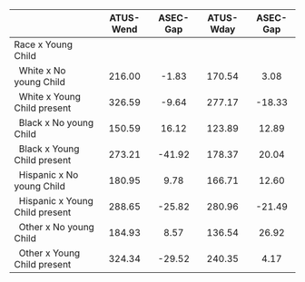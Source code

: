 
|                      |    ATUS-Wend |     ASEC-Gap |    ATUS-Wday |     ASEC-Gap |
| -------------------- | :----------: | :----------: | :----------: | :----------: |
| Race x Young Child   |              |              |              |              |
| &nbsp;&nbsp;White x No young Child |       216.00 |        -1.83 |       170.54 |         3.08 |
| &nbsp;&nbsp;White x Young Child present |       326.59 |        -9.64 |       277.17 |       -18.33 |
| &nbsp;&nbsp;Black x No young Child |       150.59 |        16.12 |       123.89 |        12.89 |
| &nbsp;&nbsp;Black x Young Child present |       273.21 |       -41.92 |       178.37 |        20.04 |
| &nbsp;&nbsp;Hispanic x No young Child |       180.95 |         9.78 |       166.71 |        12.60 |
| &nbsp;&nbsp;Hispanic x Young Child present |       288.65 |       -25.82 |       280.96 |       -21.49 |
| &nbsp;&nbsp;Other x No young Child |       184.93 |         8.57 |       136.54 |        26.92 |
| &nbsp;&nbsp;Other x Young Child present |       324.34 |       -29.52 |       240.35 |         4.17 |

